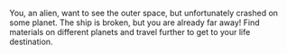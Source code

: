 You, an alien, want to see the outer space, but unfortunately crashed on some planet. The ship is broken, but you are already far away! Find materials on different planets and travel further to get to your life destination.